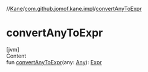 //[Kane](../index.md)/[com.github.jomof.kane.impl](index.md)/[convertAnyToExpr](convert-any-to-expr.md)



# convertAnyToExpr  
[jvm]  
Content  
fun [convertAnyToExpr](convert-any-to-expr.md)(any: [Any](https://kotlinlang.org/api/latest/jvm/stdlib/kotlin/-any/index.html)): [Expr](-expr/index.md)  



